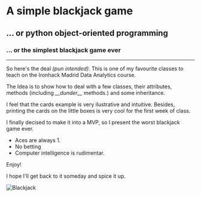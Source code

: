 # A simple blackjack game
## ... or python object-oriented programming
### ... or the simplest blackjack game ever
---

So here's the deal _(pun intended)_. This is one of my favourite classes to teach on the Ironhack Madrid Data Analytics course.

The Idea is to show how to deal with a few classes, their attributes, methods (including _\_\_dunder\_\__ methods.) and some inheritance.

I feel that the cards example is very ilustrative and intuitive. Besides, printing the cards on the little boxes is very cool for the first week of class.

I finally decised to make it into a MVP, so I present the worst blackjack game ever.

- Aces are always 1.
- No betting
- Computer intelligence is rudimentar.

Enjoy!

I hope I'll get back to it someday and spice it up.


![Blackjack](https://cdn.hswstatic.com/gif/how-to-play-blackjack-lead.jpg)